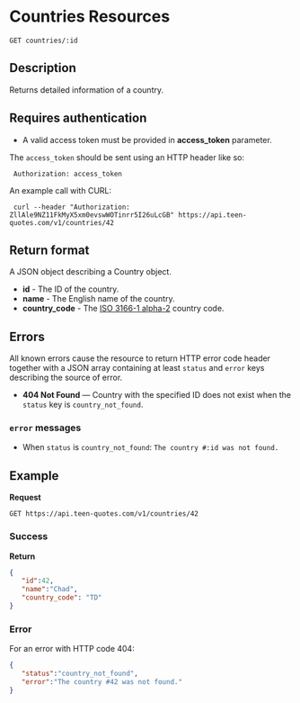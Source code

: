 # Countries Resources

    GET countries/:id

## Description
Returns detailed information of a country.

## Requires authentication
* A valid access token must be provided in **access_token** parameter.

The `access_token` should be sent using an HTTP header like so:

     Authorization: access_token

An example call with CURL:

     curl --header "Authorization: ZllAle9NZ11FkMyX5xm0evswWOTinrr5I26uLcGB" https://api.teen-quotes.com/v1/countries/42

## Return format
A JSON object describing a Country object.

- **id** - The ID of the country.
- **name** - The English name of the country.
- **country_code** - The [ISO 3166-1 alpha-2](http://en.wikipedia.org/wiki/ISO_3166-1_alpha-2) country code.

## Errors
All known errors cause the resource to return HTTP error code header together with a JSON array containing at least `status` and `error` keys describing the source of error.

- **404 Not Found** — Country with the specified ID does not exist when the `status` key is `country_not_found`.

### `error` messages
- When `status` is `country_not_found`: `The country #:id was not found.`

## Example
**Request**

    GET https://api.teen-quotes.com/v1/countries/42

### Success
**Return**
``` json
{
   "id":42,
   "name":"Chad",
   "country_code": "TD"
}
```

### Error
For an error with HTTP code 404:
``` json
{
   "status":"country_not_found",
   "error":"The country #42 was not found."
}
```